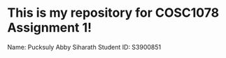 # This is my repository for COSC1078 Assignment 1!

Name: Pucksuly Abby Siharath
Student ID: S3900851
